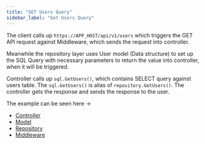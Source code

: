 ```yaml
---
title: "GET Users Query"
sidebar_label: "Get Users Query"
---
```


The client calls up `https://APP_HOST/api/v1/users` which triggers the GET API request against Middleware, which sends the request into controller.

Meanwhile the repository layer uses User model (Data structure) to set up the SQL Query with necessary parameters to return the value into controller, when it will be triggered.

Controller calls up `sql.GetUsers()`, which contains SELECT query against users table. The `sql.GetUsers()` is alias of `repository.GetUsers()`. The controller gets the response and sends the response to the user.

The example can be seen here ->

- [Controller](https://github.com/LookinLabs/GoBlitz/blob/master/controller/api/users.go)
- [Model](https://github.com/LookinLabs/GoBlitz/blob/master/model/user.go)
- [Repository](https://github.com/LookinLabs/GoBlitz/blob/master/repository/db/users.go)
- [Middleware](https://github.com/LookinLabs/GoBlitz/blob/da8cb4993e412d326518beeb20b7d0fc4315625c/middleware/router.go#L56)